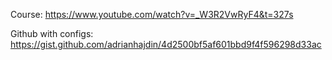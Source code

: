 Course: https://www.youtube.com/watch?v=_W3R2VwRyF4&t=327s

Github with configs: https://gist.github.com/adrianhajdin/4d2500bf5af601bbd9f4f596298d33ac
